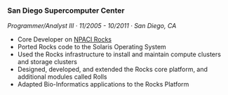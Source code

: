 ### San Diego Supercomputer Center
*Programmer/Analyst III &middot; 11/2005 - 10/2011 &middot; San Diego, CA*

- Core Developer on [NPACI Rocks](https://www.rocksclusters.org)
- Ported Rocks code to the Solaris Operating System
- Used the Rocks infrastructure to install and maintain compute clusters and
  storage clusters
- Designed, developed, and extended the Rocks core platform,
  and additional modules called Rolls
- Adapted Bio-Informatics applications to the Rocks Platform



